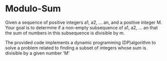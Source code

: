 # Modulo-Sum
Given a sequence of positive integers a1, a2, … an, and a positive integer M. Your goal is to determine if a non-empty subsequence of a1, a2, … an that the sum of numbers in this subsequence is divisible by m.




The provided code implements a dynamic programming (DP)algorithm to solve a problem related to finding a subset of integers whose sum is divisible by a given number 'M'
